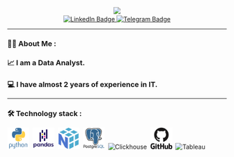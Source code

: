 <div id="header" align="center">
  <img src="https://i.pinimg.com/564x/47/56/56/475656f7fd0291ad3f6613b01c46ae0c.jpg" width="300"/>
</div>
<div id="badges" align="center">
  <a href="https://www.linkedin.com/in/mariabotalova/">
    <img src="https://img.shields.io/badge/LinkedIn-blue?style=for-the-badge&logo=linkedin&logoColor=white" alt="LinkedIn Badge"/>
  </a>
  <a href="https://t.me/ernamariag">
    <img src="https://img.shields.io/badge/Telegram-blue?style=for-the-badge&logo=telegram&logoColor=white" alt="Telegram Badge"/>
  </a>
</div>

---

### :woman_technologist: About Me :
### :chart_with_upwards_trend: I am a Data Analyst.
### :computer: I have almost 2 years of experience in IT.
---

### :hammer_and_wrench: Technology stack :
<div>
  <img src="https://github.com/devicons/devicon/blob/master/icons/python/python-original-wordmark.svg" title="Python" alt="Python" width="50" height="50"/>&nbsp;
  <img src="https://github.com/devicons/devicon/blob/master/icons/pandas/pandas-original-wordmark.svg" title="Pandas" alt="Pandas" width="50" height="50"/>&nbsp;
  <img src="https://github.com/devicons/devicon/blob/master/icons/numpy/numpy-original.svg" title="Numpy" alt="Numpy" width="50" height="50"/>&nbsp;
  <img src="https://github.com/devicons/devicon/blob/master/icons/postgresql/postgresql-original-wordmark.svg" title="PostgreSQL" alt="PostgreSQL" width="50" height="50"/>&nbsp;
  <img src="https://cdn.worldvectorlogo.com/logos/clickhouse.svg" title="Clickhouse" alt="Clickhouse" width="50" height="50"/>&nbsp;  
  <img src="https://github.com/devicons/devicon/blob/master/icons/github/github-original-wordmark.svg" title="Github" alt="Github" width="50" height="50"/>&nbsp;
  <img src="https://cdn.worldvectorlogo.com/logos/tableau-software.svg" title="Tableau" alt="Tableau" width="50" height="50"/>&nbsp;
</div>
